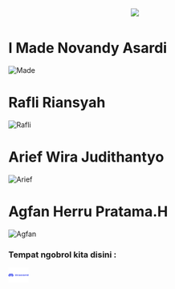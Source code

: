 <h1 align="center">
    <img src ="https://readme-typing-svg.herokuapp.com/?font=Righteous&size=35&center=true&vCenter=true&width=500&height=70&duration=5000&lines=Halo!+👋;+Yuk+kenalan+dengan+kami!;" />
</h1>

# I Made Novandy Asardi
<img src="https://github.com/agfanpratama/kepston_chatbot/blob/main/anggota/foto%20made.png?raw=true" alt="Made" width="300">

# Rafli Riansyah
<img src="https://github.com/agfanpratama/kepston_chatbot/blob/main/anggota/foto%20rafli.png?raw=true" alt="Rafli" width="300">

# Arief Wira Judithantyo
<img src="https://github.com/agfanpratama/kepston_chatbot/blob/main/anggota/foto%20arif.png?raw=true" alt="Arief" width="300">

# Agfan Herru Pratama.H
<img src="https://github.com/agfanpratama/kepston_chatbot/blob/main/anggota/foto%20agfan.png?raw=true" alt="Agfan" width="300">

</br>

<h3 align="left">Tempat ngobrol kita disini :</h3>
<p align="left">
<a href="https://discord.gg/875749002719662121" target="blank"><img align="center" src="https://github.com/agfanpratama/agfanpratama/blob/main/icons/discord-svgrepo-com.svg" alt="875749002719662121" height="30" width="40" /></a>
</p>

